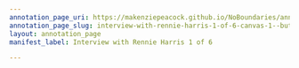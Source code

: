 ```yaml
---
annotation_page_uri: https://makenziepeacock.github.io/NoBoundaries/annotations/interview-with-rennie-harris-1-of-6-canvas-1--but--.json
annotation_page_slug: interview-with-rennie-harris-1-of-6-canvas-1--but--
layout: annotation_page
manifest_label: Interview with Rennie Harris 1 of 6

---
```

